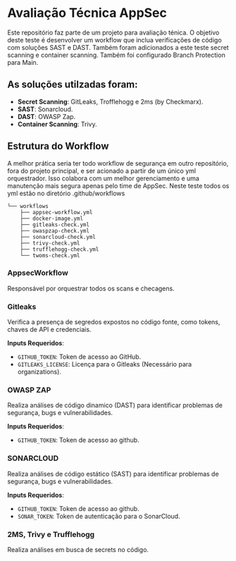 # Avaliação Técnica AppSec

Este repositório faz parte de um projeto para avaliação ténica.
O objetivo deste teste é desenvolver um workflow que inclua verificações de código com soluções SAST e DAST.
Também foram adicionados a este teste secret scanning e container scanning.
Também foi configurado Branch Protection para Main.

## As soluções utilzadas foram:
  - **Secret Scanning**: GitLeaks, Trofflehogg e 2ms (by Checkmarx).
  - **SAST**: Sonarcloud.
  - **DAST**: OWASP Zap.
  - **Container Scanning**: Trivy. 


## Estrutura do Workflow

A melhor prática seria ter todo workflow de segurança em outro repositório, fora do projeto principal, e ser acionado a partir de um único yml orquestrador.
Isso colabora com um melhor gerenciamento e uma manutenção mais segura apenas pelo time de AppSec.
Neste teste todos os yml estão no diretório .github/workflows

```
└── workflows
    ├── appsec-workflow.yml
    ├── docker-image.yml
    ├── gitleaks-check.yml
    ├── owaspzap-check.yml
    ├── sonarcloud-check.yml
    ├── trivy-check.yml
    ├── trufflehogg-check.yml
    └── twoms-check.yml
```

### AppsecWorkflow
Responsável por orquestrar todos os scans e checagens.

### Gitleaks
Verifica a presença de segredos expostos no código fonte, como tokens, chaves de API e credenciais.

**Inputs Requeridos**:
- `GITHUB_TOKEN`: Token de acesso ao GitHub.
- `GITLEAKS_LICENSE`: Licença para o Gitleaks (Necessário para organizations).

### OWASP ZAP
Realiza análises de código dinamico (DAST) para identificar problemas de segurança, bugs e vulnerabilidades.

**Inputs Requeridos**:
- `GITHUB_TOKEN`: Token de acesso ao github.

### SONARCLOUD
Realiza análises de código estático (SAST) para identificar problemas de segurança, bugs e vulnerabilidades.

**Inputs Requeridos**:
- `GITHUB_TOKEN`: Token de acesso ao github.
- `SONAR_TOKEN`: Token de autenticação para o SonarCloud.

### 2MS, Trivy e Trufflehogg
Realiza análises em busca de secrets no código.

